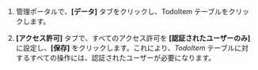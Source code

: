 

1. 管理ポータルで、**[データ]** タブをクリックし、TodoItem テーブルをクリックします。

2. **[アクセス許可]** タブで、すべてのアクセス許可を **[認証されたユーザーのみ]** に設定し、**[保存]** をクリックします。これにより、_TodoItem_ テーブルに対するすべての操作には、認証されたユーザーが必要になります。

<!--HONumber=47-->
